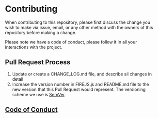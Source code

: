 # Contributing

When contributing to this repository, please first discuss the change you wish to make via issue,
email, or any other method with the owners of this repository before making a change. 

Please note we have a code of conduct, please follow it in all your interactions with the project.

## Pull Request Process

1. Update or create a CHANGE_LOG.md file, and describe all changes in detail
2. Increase the version number in FIREJS.js and README.md file to the new version that this
   Pull Request would represent. The versioning scheme we use is [SemVer](http://semver.org/).

## [Code of Conduct](CODE_OF_CONDUCT.md)
